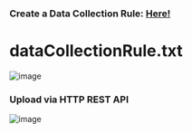 ### Create a Data Collection Rule: [Here!](https://learn.microsoft.com/en-us/rest/api/monitor/data-collection-rules/create?view=rest-monitor-2022-06-01&tabs=HTTP)
# dataCollectionRule.txt
![image](https://github.com/dcodev1702/azure_ama_logging/assets/32214072/6502200a-f09f-494a-820d-9be6bb890db8)

### Upload via HTTP REST API
![image](https://github.com/dcodev1702/azure_ama_logging/assets/32214072/ff1f01ea-5654-4267-bac2-58977729f1c5)

